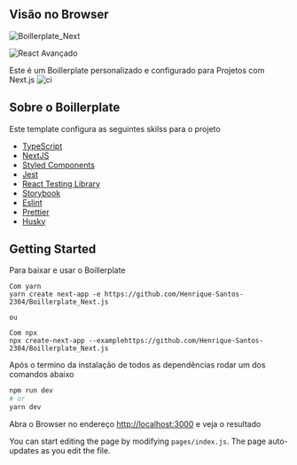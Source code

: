 ## Visão no Browser



![Boillerplate_Next](public/img/Boillerplate_Next.gif)





![React Avançado](public/img/background.png)

Este é um Boillerplate personalizado e configurado para Projetos com Next.js 
![ci](https://github.com/React-Avancado/boilerplate/workflows/ci/badge.svg)

## Sobre o Boillerplate

Este template configura as seguintes skilss para o projeto

- [TypeScript](https://www.typescriptlang.org/)
- [NextJS](https://nextjs.org/)
- [Styled Components](https://styled-components.com/)
- [Jest](https://jestjs.io/)
- [React Testing Library](https://testing-library.com/docs/react-testing-library/intro)
- [Storybook](https://storybook.js.org/)
- [Eslint](https://eslint.org/)
- [Prettier](https://prettier.io/)
- [Husky](https://github.com/typicode/husky)

## Getting Started

Para baixar e usar o Boillerplate 

```
Com yarn
yarn create next-app -e https://github.com/Henrique-Santos-2304/Boillerplate_Next.js

ou 

Com npx
npx create-next-app --examplehttps://github.com/Henrique-Santos-2304/Boillerplate_Next.js
```

Após o termino da instalação de todos as dependências rodar um dos comandos abaixo 

```bash
npm run dev
# or
yarn dev
```

Abra o Browser no endereço  [http://localhost:3000](http://localhost:3000) e veja o resultado

You can start editing the page by modifying `pages/index.js`. The page auto-updates as you edit the file.

